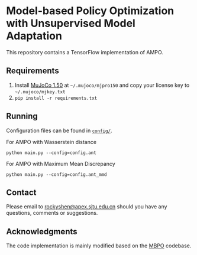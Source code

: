# Model-based Policy Optimization with Unsupervised Model Adaptation

This repository contains a TensorFlow implementation of AMPO.


## Requirements

1. Install [MuJoCo 1.50](https://www.roboti.us/index.html) at `~/.mujoco/mjpro150` and copy your license key to `~/.mujoco/mjkey.txt`
2. `pip install -r requirements.txt`

## Running
Configuration files can be found in [`config/`](config). 

For AMPO with Wasserstein distance
```
python main.py --config=config.ant
```
For AMPO with Maximum Mean Discrepancy
```
python main.py --config=config.ant_mmd
```

## Contact
Please email to rockyshen@apex.sjtu.edu.cn should you have any questions, comments or suggestions.

## Acknowledgments
The code implementation is mainly modified based on the [MBPO](https://github.com/JannerM/mbpo) codebase.
